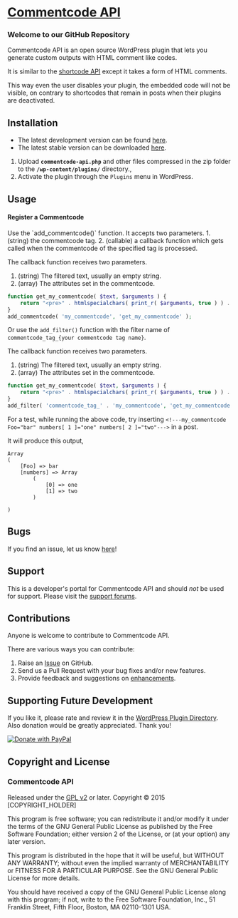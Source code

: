 # [Commentcode API](http://wordpress.org/plugins/commentcode-api/) #

### Welcome to our GitHub Repository

Commentcode API is an open source WordPress plugin that lets you generate custom outputs with HTML comment like codes.  

It is similar to the [shortcode API](https://codex.wordpress.org/Shortcode_API) except it takes a form of HTML comments.

This way even the user disables your plugin, the embedded code will not be visible, on contrary to shortcodes that remain in posts when their plugins are deactivated. 


## Installation ##

- The latest development version can be found [here](https://github.com/michaeluno/commentcode-api/branches). 
- The latest stable version can be downloaded [here](http://downloads.wordpress.org/plugin/commentcode-api.latest-stable.zip).

1. Upload **`commentcode-api.php`** and other files compressed in the zip folder to the **`/wp-content/plugins/`** directory.,
2. Activate the plugin through the `Plugins` menu in WordPress.

## Usage ##
<h4>Register a Commentcode</h4>
Use the `add_commentcode()` function. It accepts two parameters.
1. (string) the commentcode tag.
2. (callable) a callback function which gets called when the commentcode of the specified tag is processed.

The callback function receives two parameters.
1. (string) The filtered text, usually an empty string.
2. (array) The attributes set in the commentcode.
```php
function get_my_commentcode( $text, $arguments ) {
    return "<pre>" . htmlspecialchars( print_r( $arguments, true ) ) . "</pre>";
}
add_commentcode( 'my_commentcode', 'get_my_commentcode' );
```

Or use the `add_filter()` function with the filter name of `commentcode_tag_{your commentcode tag name}`.

The callback function receives two parameters.
1. (string) The filtered text, usually an empty string.
2. (array) The attributes set in the commentcode.

```php
function get_my_commentcode( $text, $arguments ) {
    return "<pre>" . htmlspecialchars( print_r( $arguments, true ) ) . "</pre>";
}
add_filter( 'commentcode_tag_' . 'my_commentcode', 'get_my_commentcode', 10, 2 );
```

For a test, while running the above code, try inserting `<!---my_commentcode Foo="bar" numbers[ 1 ]="one" numbers[ 2 ]="two"--->` in a post.

It will produce this output,
```
Array
(
    [Foo] => bar
    [numbers] => Array
        (
            [0] => one
            [1] => two
        )

)
```

## Bugs ##
If you find an issue, let us know [here](https://github.com/michaeluno/commentcode-api/issues)!

## Support ##
This is a developer's portal for Commentcode API and should _not_ be used for support. Please visit the [support forums](http://wordpress.org/support/plugin/commentcode-api).

## Contributions ##
Anyone is welcome to contribute to Commentcode API.

There are various ways you can contribute:

1. Raise an [Issue](https://github.com/michaeluno/commentcode-api/issues) on GitHub.
2. Send us a Pull Request with your bug fixes and/or new features.
3. Provide feedback and suggestions on [enhancements](https://github.com/michaeluno/commentcode-api/issues?direction=desc&labels=Enhancement&page=1&sort=created&state=open).

## Supporting Future Development ##

If you like it, please rate and review it in the [WordPress Plugin Directory](http://wordpress.org/support/view/plugin-reviews/commentcode-api?filter=5). Also donation would be greatly appreciated. Thank you!

[![Donate with PayPal](https://www.paypal.com/en_US/i/btn/x-click-but04.gif)](http://en.michaeluno.jp/donate) 

## Copyright and License ##

### Commentcode API ###
Released under the [GPL v2](./LICENSE.txt) or later.
Copyright © 2015 [COPYRIGHT_HOLDER]

This program is free software; you can redistribute it and/or modify
it under the terms of the GNU General Public License as published by
the Free Software Foundation; either version 2 of the License, or
(at your option) any later version.

This program is distributed in the hope that it will be useful,
but WITHOUT ANY WARRANTY; without even the implied warranty of
MERCHANTABILITY or FITNESS FOR A PARTICULAR PURPOSE.  See the
GNU General Public License for more details.

You should have received a copy of the GNU General Public License along
with this program; if not, write to the Free Software Foundation, Inc.,
51 Franklin Street, Fifth Floor, Boston, MA 02110-1301 USA.